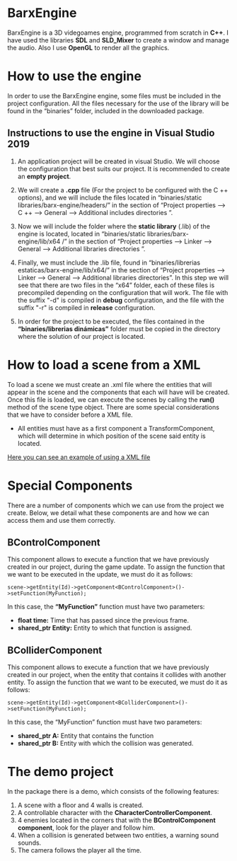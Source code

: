# BarxEngine

BarxEngine is a 3D videgoames engine, programmed from scratch in **C++**. I have used the libraries **SDL** and **SLD_Mixer** to create a window and manage the audio. Also I use **OpenGL** to render all the graphics.

# How to use the engine

In order to use the BarxEngine engine, some files must be included in the project configuration. All the files necessary for the use of the library will be found in the “binaries” folder, included in the downloaded package. 

## Instructions to use the engine in Visual Studio 2019

 1. An application project will be created in visual Studio. We will choose the configuration that best suits our project. It is recommended to create an **empty project**.
 
 2. We will create a **.cpp** file (For the project to be configured with the C ++ options), and we will include the files located in “binaries/static libraries/barx-engine/headers/” in the section of “Project properties --> C ++ --> General --> Additional includes directories ”.
 
 3. Now we will include the folder where the **static library** (.lib) of the engine is located, located in “binaries/static libraries/barx-engine/lib/x64 /” in the section of  “Project properties --> Linker --> General --> Additional libraries directories ”.
 
 4. Finally, we must include the .lib file, found in “binaries/librerias estaticas/barx-engine/lib/x64/” in the section of “Project properties --> Linker --> General --> Additional libraries directories”. In this step we will see that there are two files in the “x64” folder, each of these files is precompiled depending on the configuration that will work. The file with the suffix "-d" is compiled in **debug** configuration, and the file with the suffix "-r" is compiled in **release** configuration.
 
5. In order for the project to be executed, the files contained in the **“binaries/librerias dinámicas”** folder must be copied in the directory where the solution of our project is located.

# How to load a scene from a XML
To load a scene we must create an .xml file where the entities that will appear in the scene and the components that each will have will be created. Once this file is loaded, we can execute the scenes by calling the **run()** method of the scene type object. There are some special considerations that we have to consider before a XML file. 

 - All entities must have as a first component a TransformComponent,
                 which will determine in which position of the scene said entity
                 is located.
                 
[Here you can see an example of using a XML file](https://github.com/JorgeBarcena3/BarxEngine/blob/master/binaries/assets/scene/scene.xml)

# Special Components

There are a number of components which we can use from the project we create. Below, we detail what these components are and how we can access them and use them correctly.

## BControlComponent

This component allows to execute a function that we have previously created in our project, during the game update. To assign the function that we want to be executed in the update, we must do it as follows:

    scene->getEntity(Id)->getComponent<BControlComponent>()->setFunction(MyFunction);

In this case, the **“MyFunction”** function must have two parameters:

 - **float time:** Time that has passed since the previous frame.
 - **shared_ptr <BEntity> Entity:** Entity to which that function is
   assigned.

## BColliderComponent
This component allows to execute a function that we have previously created in our project, when the entity that contains it collides with another entity. To assign the function that we want to be executed, we must do it as follows:

    scene->getEntity(Id)->getComponent<BColliderComponent>()->setFunction(MyFunction);

In this case, the “MyFunction” function must have two parameters:

 - **shared_ptr <BEntity> A:** Entity that contains the function
 - **shared_ptr <BEntity> B:** Entity with which the collision was
   generated.
   
# The demo project

In the package there is a demo, which consists of the following features:
1. A scene with a floor and 4 walls is created.
2. A controllable character with the **CharacterControllerComponent**.
3. 4 enemies located in the corners that with the **BControlComponent component**, look for the player and follow him.
4. When a collision is generated between two entities, a warning sound sounds.
5. The camera follows the player all the time.
